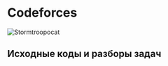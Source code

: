 # Codeforces
![Stormtroopocat](https://octodex.github.com/images/stormtroopocat.jpg "Котофорсес")
## Исходные коды и разборы задач
